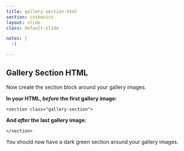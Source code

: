 ```yaml
---
title: gallery-section-html
section: cssbasics
layout: slide
class: default-slide

notes: |
  :)

---
```


## Gallery Section HTML

Now create the section block around your gallery images.

**In your HTML, *before* the first gallery image:**
    
    <section class="gallery-section">

**And *after* the last gallery image:**

    </section>

You should now have a dark green section around your gallery images.